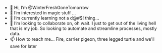 - 👋 Hi, I’m @WinterFreshGoneTomorrow
- 👀 I’m interested in magic stuff  ...
- 🌱 I’m currently learning not a d@#$! thing...
- 💞️ I’m looking to collaborate on, oh wait. I just to get out of the living hell that is my job.  So looking to automate and streamline processes, mostly data.
- 📫 How to reach me... Fire,  carrier pigeon,  three legged turtle and we'll save for later

<!---
WinterFreshGoneTomorrow/WinterFreshGoneTomorrow is a ✨ special ✨ repository because its `README.md` (this file) appears on your GitHub profile.
You can click the Preview link to take a look at your changes.
--->
